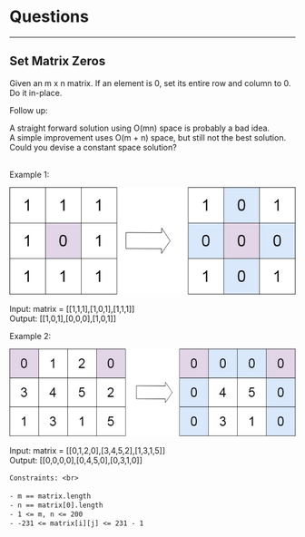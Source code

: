 # Questions
--------------------------
## Set Matrix Zeros
Given an m x n matrix. If an element is 0, set its entire row and column to 0. Do it in-place. <br>

Follow up: <br>

A straight forward solution using O(mn) space is probably a bad idea. <br>
A simple improvement uses O(m + n) space, but still not the best solution. <br>
Could you devise a constant space solution? <br> <br>
 
Example 1: <br>

![](setMatrixZeros_example1.jpg)

Input: matrix = [[1,1,1],[1,0,1],[1,1,1]] <br>
Output: [[1,0,1],[0,0,0],[1,0,1]] <br>

Example 2: <br>

![](setMatrixZeros_example2.jpg)

Input: matrix = [[0,1,2,0],[3,4,5,2],[1,3,1,5]] <br>
Output: [[0,0,0,0],[0,4,5,0],[0,3,1,0]] <br>
 
```
Constraints: <br>

- m == matrix.length
- n == matrix[0].length
- 1 <= m, n <= 200
- -231 <= matrix[i][j] <= 231 - 1
```
